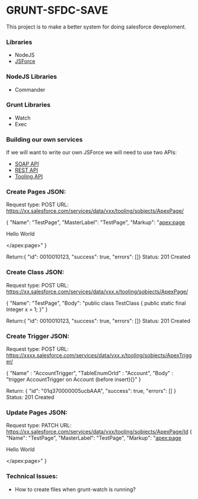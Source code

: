 # GRUNT-SFDC-SAVE
This project is to make a better system for doing salesforce deveploment.
### Libraries
- NodeJS
- [JSForce](https://jsforce.github.io/)

### NodeJS Libraries
- Commander

### Grunt Libraries
- Watch
- Exec

### Building our own services
If we will want to write our own JSForce we will need to use two APIs:

- [SOAP API](https://developer.salesforce.com/docs/atlas.en-us.api.meta/api/sforce_api_calls_login.htm)
- [REST API](https://developer.salesforce.com/docs/atlas.en-us.api_rest.meta/api_rest/#StartTopic=Content/quickstart.htm)
- [Tooling API](https://developer.salesforce.com/docs/atlas.en-us.api_tooling.meta/api_tooling/)

### Create Pages JSON:
Request type: POST
URL: https://xx.salesforce.com/services/data/vxx/tooling/sobjects/ApexPage/

{
      "Name": "TestPage",
      "MasterLabel": "TestPage",
      "Markup": "<apex:page><p>Hello World</p></apex:page>"
}

Return:{ "id": 0010010123, "success": true, "errors": []}
Status: 201 Created

### Create Class JSON:
Request type: POST
URL: https://xx.salesforce.com/services/data/vxx.x/tooling/sobjects/ApexPage/

{
      "Name": "TestPage",
      "Body": "public class TestClass { public static final Integer x = 1; }"
}

Return:{ "id": 0010010123, "success": true, "errors": []}
Status: 201 Created

### Create Trigger JSON:
Request type: POST
URL: https://xxxx.salesforce.com/services/data/vxx.x/tooling/sobjects/ApexTrigger/

{
    "Name" : "AccountTrigger",
    "TableEnumOrId" : "Account",
    "Body" : "trigger AccountTrigger on Account (before insert){}"
}

Return: {  "id": "01q370000005ucbAAA", "success": true,  "errors": [] }
Status: 201 Created


### Update Pages JSON:
Request type: PATCH
URL: https://xx.salesforce.com/services/data/vxx/tooling/sobjects/ApexPage/Id
{
      "Name": "TestPage",
      "MasterLabel": "TestPage",
      "Markup": "<apex:page><p>Hello World</p></apex:page>"
}

### Technical Issues:
- How to create files when grunt-watch is running?